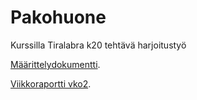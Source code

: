 # Pakohuone
Kurssilla Tiralabra k20 tehtävä harjoitustyö

[Määrittelydokumentti](https://github.com/Hipsterisiili/Pakohuone/blob/master/M%C3%A4%C3%A4rittelydokumentti.md).

[Viikkoraportti vko2](https://github.com/Hipsterisiili/Pakohuone/blob/master/Viikkoraportti_vko2.md).


